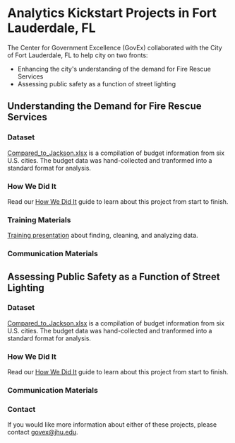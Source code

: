 # Analytics Kickstart Projects in Fort Lauderdale, FL

The Center for Government Excellence (GovEx) collaborated with the City of Fort Lauderdale, FL to help city on two fronts:
* Enhancing the city's understanding of the demand for Fire Rescue Services
* Assessing public safety as a function of street lighting

## Understanding the Demand for Fire Rescue Services 

### Dataset
[Compared_to_Jackson.xlsx](/Compared_to_Jackson.xlsx) is a compilation of budget information from six U.S. cities. The budget data was hand-collected and tranformed into a standard format for analysis.

### How We Did It
Read our [How We Did It](https://github.com/govex/Jackson/blob/master/Jackson%20-%20How%20We%20Did%20It.pdf) guide to learn about this project from start to finish.

### Training Materials
[Training presentation](https://github.com/govex/Jackson/blob/master/Jackson%20MS%20Training%20Presentation.pdf) about finding, cleaning, and analyzing data. 

### Communication Materials


## Assessing Public Safety as a Function of Street Lighting

### Dataset
[Compared_to_Jackson.xlsx](/Compared_to_Jackson.xlsx) is a compilation of budget information from six U.S. cities. The budget data was hand-collected and tranformed into a standard format for analysis.

### How We Did It
Read our [How We Did It](https://github.com/govex/Jackson/blob/master/Jackson%20-%20How%20We%20Did%20It.pdf) guide to learn about this project from start to finish.

### Communication Materials


### Contact
If you would like more information about either of these projects, please contact govex@jhu.edu.
